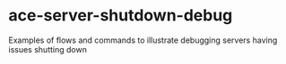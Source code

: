# ace-server-shutdown-debug
Examples of flows and commands to illustrate debugging servers having issues shutting down
